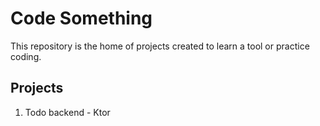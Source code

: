 # Code Something

This repository is the home of projects created to learn a tool or practice coding.

## Projects
1. Todo backend - Ktor